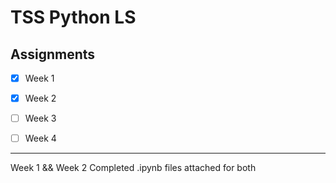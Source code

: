 # TSS Python LS

## Assignments

- [x] Week 1

- [x] Week 2

- [ ] Week 3

- [ ] Week 4

---

Week 1 && Week 2
Completed .ipynb files attached for both
